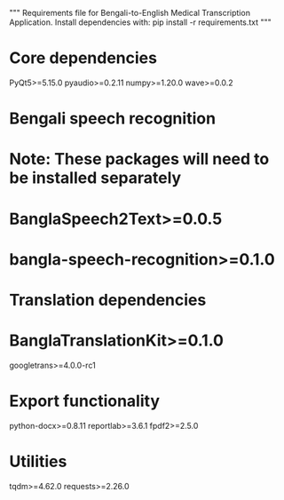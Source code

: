 """
Requirements file for Bengali-to-English Medical Transcription Application.
Install dependencies with: pip install -r requirements.txt
"""

# Core dependencies
PyQt5>=5.15.0
pyaudio>=0.2.11
numpy>=1.20.0
wave>=0.0.2

# Bengali speech recognition
# Note: These packages will need to be installed separately
# BanglaSpeech2Text>=0.0.5
# bangla-speech-recognition>=0.1.0

# Translation dependencies
# BanglaTranslationKit>=0.1.0
googletrans>=4.0.0-rc1

# Export functionality
python-docx>=0.8.11
reportlab>=3.6.1
fpdf2>=2.5.0

# Utilities
tqdm>=4.62.0
requests>=2.26.0
